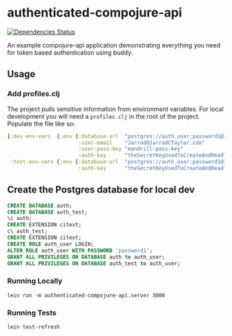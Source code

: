 # authenticated-compojure-api

[![Dependencies Status](http://jarkeeper.com/JarrodCTaylor/authenticated-compojure-api/status.png)](http://jarkeeper.com/JarrodCTaylor/authenticated-compojure-api)

An example compojure-api application demonstrating everything you need for
token based authentication using buddy.

## Usage

### Add profiles.clj

The project pulls sensitive information from environment variables. For local
development you will need a `profiles.clj` in the root of the project. Populate
the file like so:

``` clojure
{:dev-env-vars  {:env {:database-url  "postgres://auth_user:password1@127.0.0.1:5432/auth?stringtype=unspecified"
                       :user-email    "Jarrod@JarrodCTaylor.com"
                       :user-pass-key "mandrill-pass-key"
                       :auth-key      "theSecretKeyUsedToCreateAndReadTokens"}}
 :test-env-vars {:env {:database-url  "postgres://auth_user:password1@127.0.0.1:5432/auth_test?stringtype=unspecified"
                       :auth-key      "theSecretKeyUsedToCreateAndReadTokens"}}}
```
## Create the Postgres database for local dev

``` sql
CREATE DATABASE auth;
CREATE DATABASE auth_test;
\c auth;
CREATE EXTENSION citext;
c\ auth_test;
CREATE EXTENSION citext;
CREATE ROLE auth_user LOGIN;
ALTER ROLE auth_user WITH PASSWORD 'password1';
GRANT ALL PRIVILEGES ON DATABASE auth to auth_user;
GRANT ALL PRIVILEGES ON DATABASE auth_test to auth_user;
```

### Running Locally

`lein run -m authenticated-compojure-api.server 3000`

### Running Tests

`lein test-refresh`
